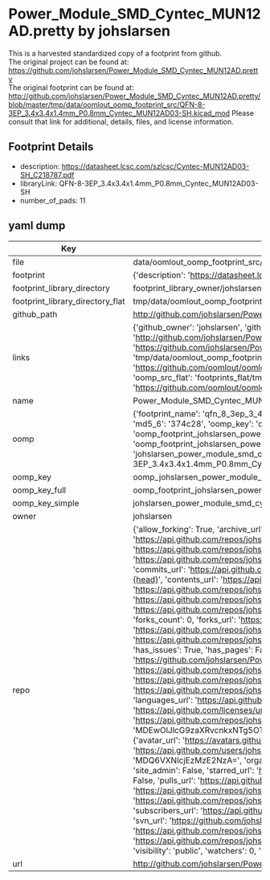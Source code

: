 # Power_Module_SMD_Cyntec_MUN12AD.pretty by johslarsen  
This is a harvested standardized copy of a footprint from github.  
The original project can be found at:  
https://github.com/johslarsen/Power_Module_SMD_Cyntec_MUN12AD.pretty  
The original footprint can be found at:
http://github.com/johslarsen/Power_Module_SMD_Cyntec_MUN12AD.pretty/blob/master/tmp/data/oomlout_oomp_footprint_src/QFN-8-3EP_3.4x3.4x1.4mm_P0.8mm_Cyntec_MUN12AD03-SH.kicad_mod
Please consult that link for additional, details, files, and license information.  
## Footprint Details
* description: https://datasheet.lcsc.com/szlcsc/Cyntec-MUN12AD03-SH_C218787.pdf  
* libraryLink: QFN-8-3EP_3.4x3.4x1.4mm_P0.8mm_Cyntec_MUN12AD03-SH  
* number_of_pads: 11  
## yaml dump  
| Key | Value |  
| --- | --- |  
| file | data/oomlout_oomp_footprint_src/Power_Module_SMD_Cyntec_MUN12AD.pretty/QFN-8-3EP_3.4x3.4x1.4mm_P0.8mm_Cyntec_MUN12AD03-SH.kicad_mod |  
| footprint | {'description': 'https://datasheet.lcsc.com/szlcsc/Cyntec-MUN12AD03-SH_C218787.pdf', 'libraryLink': 'QFN-8-3EP_3.4x3.4x1.4mm_P0.8mm_Cyntec_MUN12AD03-SH', 'number_of_pads': 11} |  
| footprint_library_directory | footprint_library_owner/johslarsen_Power_Module_SMD_Cyntec_MUN12AD.pretty |  
| footprint_library_directory_flat | tmp/data/oomlout_oomp_footprint_src/footprints_flat/johslarsen_power_module_smd_cyntec_mun12ad_qfn_8_3ep_3_4x3_4x1_4mm_p0_8mm_cyntec_mun12ad03_sh/working |  
| github_path | http://github.com/johslarsen/Power_Module_SMD_Cyntec_MUN12AD.pretty/blob/master/tmp/data/oomlout_oomp_footprint_src/QFN-8-3EP_3.4x3.4x1.4mm_P0.8mm_Cyntec_MUN12AD03-SH.kicad_mod |  
| links | {'github_owner': 'johslarsen', 'github_repo_name': 'Power_Module_SMD_Cyntec_MUN12AD.pretty', 'github_src': 'http://github.com/johslarsen/Power_Module_SMD_Cyntec_MUN12AD.pretty/blob/master/tmp/data/oomlout_oomp_footprint_src/QFN-8-3EP_3.4x3.4x1.4mm_P0.8mm_Cyntec_MUN12AD03-SH.kicad_mod', 'github_src_repo': 'https://github.com/johslarsen/Power_Module_SMD_Cyntec_MUN12AD.pretty', 'oomp_bot': 'tmp/data/oomlout_oomp_footprint_src/footprints/johslarsen_power_module_smd_cyntec_mun12ad_qfn_8_3ep_3_4x3_4x1_4mm_p0_8mm_cyntec_mun12ad03_sh/working', 'oomp_bot_github': 'https://github.com/oomlout/oomlout_oomp_footprint_bot/tree/main/tmp/data/oomlout_oomp_footprint_src/footprints/johslarsen_power_module_smd_cyntec_mun12ad_qfn_8_3ep_3_4x3_4x1_4mm_p0_8mm_cyntec_mun12ad03_sh/working', 'oomp_src_flat': 'footprints_flat/tmp/data/oomlout_oomp_footprint_src/footprints_flat/johslarsen_power_module_smd_cyntec_mun12ad_qfn_8_3ep_3_4x3_4x1_4mm_p0_8mm_cyntec_mun12ad03_sh/working', 'oomp_src_flat_github': 'https://github.com/oomlout/oomlout_oomp_footprint_src/tree/main/tmp/data/oomlout_oomp_footprint_src/footprints_flat/johslarsen_power_module_smd_cyntec_mun12ad_qfn_8_3ep_3_4x3_4x1_4mm_p0_8mm_cyntec_mun12ad03_sh/working'} |  
| name | Power_Module_SMD_Cyntec_MUN12AD.pretty |  
| oomp | {'footprint_name': 'qfn_8_3ep_3_4x3_4x1_4mm_p0_8mm_cyntec_mun12ad03_sh', 'library_name': 'power_module_smd_cyntec_mun12ad', 'md5': '374c28277594af1bb9b8160662552334', 'md5_10': '374c282775', 'md5_5': '374c2', 'md5_6': '374c28', 'oomp_key': 'oomp_johslarsen_power_module_smd_cyntec_mun12ad_qfn_8_3ep_3_4x3_4x1_4mm_p0_8mm_cyntec_mun12ad03_sh', 'oomp_key_extra': 'oomp_footprint_johslarsen_power_module_smd_cyntec_mun12ad_qfn_8_3ep_3_4x3_4x1_4mm_p0_8mm_cyntec_mun12ad03_sh', 'oomp_key_full': 'oomp_footprint_johslarsen_power_module_smd_cyntec_mun12ad_qfn_8_3ep_3_4x3_4x1_4mm_p0_8mm_cyntec_mun12ad03_sh_374c28', 'oomp_key_simple': 'johslarsen_power_module_smd_cyntec_mun12ad_qfn_8_3ep_3_4x3_4x1_4mm_p0_8mm_cyntec_mun12ad03_sh', 'original_filename': 'data/oomlout_oomp_footprint_src/Power_Module_SMD_Cyntec_MUN12AD.pretty/QFN-8-3EP_3.4x3.4x1.4mm_P0.8mm_Cyntec_MUN12AD03-SH.kicad_mod', 'owner_name': 'johslarsen'} |  
| oomp_key | oomp_johslarsen_power_module_smd_cyntec_mun12ad_qfn_8_3ep_3_4x3_4x1_4mm_p0_8mm_cyntec_mun12ad03_sh |  
| oomp_key_full | oomp_footprint_johslarsen_power_module_smd_cyntec_mun12ad_qfn_8_3ep_3_4x3_4x1_4mm_p0_8mm_cyntec_mun12ad03_sh |  
| oomp_key_simple | johslarsen_power_module_smd_cyntec_mun12ad_qfn_8_3ep_3_4x3_4x1_4mm_p0_8mm_cyntec_mun12ad03_sh |  
| owner | johslarsen |  
| repo | {'allow_forking': True, 'archive_url': 'https://api.github.com/repos/johslarsen/Power_Module_SMD_Cyntec_MUN12AD.pretty/{archive_format}{/ref}', 'archived': False, 'assignees_url': 'https://api.github.com/repos/johslarsen/Power_Module_SMD_Cyntec_MUN12AD.pretty/assignees{/user}', 'blobs_url': 'https://api.github.com/repos/johslarsen/Power_Module_SMD_Cyntec_MUN12AD.pretty/git/blobs{/sha}', 'branches_url': 'https://api.github.com/repos/johslarsen/Power_Module_SMD_Cyntec_MUN12AD.pretty/branches{/branch}', 'clone_url': 'https://github.com/johslarsen/Power_Module_SMD_Cyntec_MUN12AD.pretty.git', 'collaborators_url': 'https://api.github.com/repos/johslarsen/Power_Module_SMD_Cyntec_MUN12AD.pretty/collaborators{/collaborator}', 'comments_url': 'https://api.github.com/repos/johslarsen/Power_Module_SMD_Cyntec_MUN12AD.pretty/comments{/number}', 'commits_url': 'https://api.github.com/repos/johslarsen/Power_Module_SMD_Cyntec_MUN12AD.pretty/commits{/sha}', 'compare_url': 'https://api.github.com/repos/johslarsen/Power_Module_SMD_Cyntec_MUN12AD.pretty/compare/{base}...{head}', 'contents_url': 'https://api.github.com/repos/johslarsen/Power_Module_SMD_Cyntec_MUN12AD.pretty/contents/{+path}', 'contributors_url': 'https://api.github.com/repos/johslarsen/Power_Module_SMD_Cyntec_MUN12AD.pretty/contributors', 'created_at': '2018-11-25T04:20:00Z', 'default_branch': 'master', 'deployments_url': 'https://api.github.com/repos/johslarsen/Power_Module_SMD_Cyntec_MUN12AD.pretty/deployments', 'description': 'KiCad footprint library for Cyntec MUN12AD Power Modules', 'disabled': False, 'downloads_url': 'https://api.github.com/repos/johslarsen/Power_Module_SMD_Cyntec_MUN12AD.pretty/downloads', 'events_url': 'https://api.github.com/repos/johslarsen/Power_Module_SMD_Cyntec_MUN12AD.pretty/events', 'fork': False, 'forks': 0, 'forks_count': 0, 'forks_url': 'https://api.github.com/repos/johslarsen/Power_Module_SMD_Cyntec_MUN12AD.pretty/forks', 'full_name': 'johslarsen/Power_Module_SMD_Cyntec_MUN12AD.pretty', 'git_commits_url': 'https://api.github.com/repos/johslarsen/Power_Module_SMD_Cyntec_MUN12AD.pretty/git/commits{/sha}', 'git_refs_url': 'https://api.github.com/repos/johslarsen/Power_Module_SMD_Cyntec_MUN12AD.pretty/git/refs{/sha}', 'git_tags_url': 'https://api.github.com/repos/johslarsen/Power_Module_SMD_Cyntec_MUN12AD.pretty/git/tags{/sha}', 'git_url': 'git://github.com/johslarsen/Power_Module_SMD_Cyntec_MUN12AD.pretty.git', 'has_discussions': False, 'has_downloads': True, 'has_issues': True, 'has_pages': False, 'has_projects': True, 'has_wiki': True, 'homepage': '', 'hooks_url': 'https://api.github.com/repos/johslarsen/Power_Module_SMD_Cyntec_MUN12AD.pretty/hooks', 'html_url': 'https://github.com/johslarsen/Power_Module_SMD_Cyntec_MUN12AD.pretty', 'id': 158997228, 'is_template': False, 'issue_comment_url': 'https://api.github.com/repos/johslarsen/Power_Module_SMD_Cyntec_MUN12AD.pretty/issues/comments{/number}', 'issue_events_url': 'https://api.github.com/repos/johslarsen/Power_Module_SMD_Cyntec_MUN12AD.pretty/issues/events{/number}', 'issues_url': 'https://api.github.com/repos/johslarsen/Power_Module_SMD_Cyntec_MUN12AD.pretty/issues{/number}', 'keys_url': 'https://api.github.com/repos/johslarsen/Power_Module_SMD_Cyntec_MUN12AD.pretty/keys{/key_id}', 'labels_url': 'https://api.github.com/repos/johslarsen/Power_Module_SMD_Cyntec_MUN12AD.pretty/labels{/name}', 'language': None, 'languages_url': 'https://api.github.com/repos/johslarsen/Power_Module_SMD_Cyntec_MUN12AD.pretty/languages', 'license': {'key': 'unlicense', 'name': 'The Unlicense', 'node_id': 'MDc6TGljZW5zZTE1', 'spdx_id': 'Unlicense', 'url': 'https://api.github.com/licenses/unlicense'}, 'merges_url': 'https://api.github.com/repos/johslarsen/Power_Module_SMD_Cyntec_MUN12AD.pretty/merges', 'milestones_url': 'https://api.github.com/repos/johslarsen/Power_Module_SMD_Cyntec_MUN12AD.pretty/milestones{/number}', 'mirror_url': None, 'name': 'Power_Module_SMD_Cyntec_MUN12AD.pretty', 'network_count': 0, 'node_id': 'MDEwOlJlcG9zaXRvcnkxNTg5OTcyMjg=', 'notifications_url': 'https://api.github.com/repos/johslarsen/Power_Module_SMD_Cyntec_MUN12AD.pretty/notifications{?since,all,participating}', 'open_issues': 0, 'open_issues_count': 0, 'owner': {'avatar_url': 'https://avatars.githubusercontent.com/u/1331670?v=4', 'events_url': 'https://api.github.com/users/johslarsen/events{/privacy}', 'followers_url': 'https://api.github.com/users/johslarsen/followers', 'following_url': 'https://api.github.com/users/johslarsen/following{/other_user}', 'gists_url': 'https://api.github.com/users/johslarsen/gists{/gist_id}', 'gravatar_id': '', 'html_url': 'https://github.com/johslarsen', 'id': 1331670, 'login': 'johslarsen', 'node_id': 'MDQ6VXNlcjEzMzE2NzA=', 'organizations_url': 'https://api.github.com/users/johslarsen/orgs', 'received_events_url': 'https://api.github.com/users/johslarsen/received_events', 'repos_url': 'https://api.github.com/users/johslarsen/repos', 'site_admin': False, 'starred_url': 'https://api.github.com/users/johslarsen/starred{/owner}{/repo}', 'subscriptions_url': 'https://api.github.com/users/johslarsen/subscriptions', 'type': 'User', 'url': 'https://api.github.com/users/johslarsen'}, 'private': False, 'pulls_url': 'https://api.github.com/repos/johslarsen/Power_Module_SMD_Cyntec_MUN12AD.pretty/pulls{/number}', 'pushed_at': '2018-11-25T20:35:07Z', 'releases_url': 'https://api.github.com/repos/johslarsen/Power_Module_SMD_Cyntec_MUN12AD.pretty/releases{/id}', 'size': 4, 'ssh_url': 'git@github.com:johslarsen/Power_Module_SMD_Cyntec_MUN12AD.pretty.git', 'stargazers_count': 0, 'stargazers_url': 'https://api.github.com/repos/johslarsen/Power_Module_SMD_Cyntec_MUN12AD.pretty/stargazers', 'statuses_url': 'https://api.github.com/repos/johslarsen/Power_Module_SMD_Cyntec_MUN12AD.pretty/statuses/{sha}', 'subscribers_count': 2, 'subscribers_url': 'https://api.github.com/repos/johslarsen/Power_Module_SMD_Cyntec_MUN12AD.pretty/subscribers', 'subscription_url': 'https://api.github.com/repos/johslarsen/Power_Module_SMD_Cyntec_MUN12AD.pretty/subscription', 'svn_url': 'https://github.com/johslarsen/Power_Module_SMD_Cyntec_MUN12AD.pretty', 'tags_url': 'https://api.github.com/repos/johslarsen/Power_Module_SMD_Cyntec_MUN12AD.pretty/tags', 'teams_url': 'https://api.github.com/repos/johslarsen/Power_Module_SMD_Cyntec_MUN12AD.pretty/teams', 'temp_clone_token': None, 'topics': [], 'trees_url': 'https://api.github.com/repos/johslarsen/Power_Module_SMD_Cyntec_MUN12AD.pretty/git/trees{/sha}', 'updated_at': '2018-11-25T20:35:09Z', 'url': 'https://api.github.com/repos/johslarsen/Power_Module_SMD_Cyntec_MUN12AD.pretty', 'visibility': 'public', 'watchers': 0, 'watchers_count': 0, 'web_commit_signoff_required': False} |  
| url | http://github.com/johslarsen/Power_Module_SMD_Cyntec_MUN12AD.pretty |  

